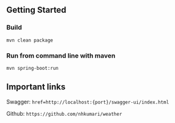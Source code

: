 ## Getting Started

### Build
```
mvn clean package
```

### Run from command line with maven
```
mvn spring-boot:run 
```

## Important links

Swagger: `href=http://localhost:{port}/swagger-ui/index.html`

Github: `https://github.com/nhkumari/weather`
